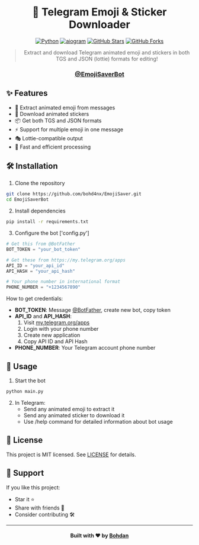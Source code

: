 <div align="center">

# 🎯 Telegram Emoji & Sticker Downloader

[![Python](https://img.shields.io/badge/Python-3.11%2B-blue)](https://www.python.org/downloads/)
[![aiogram](https://img.shields.io/badge/aiogram-3.x-green)](https://docs.aiogram.dev/)
[![GitHub Stars](https://img.shields.io/github/stars/bohd4nx/EmojiSaverBot?style=social)](https://github.com/bohd4nx/EmojiSaverBot/stargazers)
[![GitHub Forks](https://img.shields.io/github/forks/bohd4nx/EmojiSaverBot?style=social)](https://github.com/bohd4nx/EmojiSaverBot/network/members)

> Extract and download Telegram animated emoji and stickers in both TGS and JSON (lottie) formats for editing!

<div align="center">
    <h3><a href="https://t.me/EmojiSaverBot">@EmojiSaverBot</a></h3>
</div>

</div>

## ✨ Features

- 🎯 Extract animated emoji from messages
- 🎨 Download animated stickers
- 📦 Get both TGS and JSON formats
- ⚡ Support for multiple emoji in one message
- 🎭 Lottie-compatible output
- 🚀 Fast and efficient processing

## 🛠 Installation

1. Clone the repository

```bash
git clone https://github.com/bohd4nx/EmojiSaver.git
cd EmojiSaverBot 
```

2. Install dependencies

```bash
pip install -r requirements.txt
```

3. Configure the bot ['config.py']

```python
# Get this from @BotFather
BOT_TOKEN = "your_bot_token"

# Get these from https://my.telegram.org/apps
API_ID = "your_api_id"
API_HASH = "your_api_hash"

# Your phone number in international format
PHONE_NUMBER = "+1234567890"
```

How to get credentials:

- **BOT_TOKEN**: Message [@BotFather](https://t.me/BotFather), create new bot, copy token
- **API_ID** and **API_HASH**:
    1. Visit [my.telegram.org/apps](https://my.telegram.org/apps)
    2. Login with your phone number
    3. Create new application
    4. Copy API ID and API Hash
- **PHONE_NUMBER**: Your Telegram account phone number

## 🚀 Usage

1. Start the bot

```bash
python main.py
```

2. In Telegram:
    - Send any animated emoji to extract it
    - Send any animated sticker to download it
    - Use /help command for detailed information about bot usage

## 📝 License

This project is MIT licensed. See [LICENSE](LICENSE) for details.

## 🌟 Support

If you like this project:

- Star it ⭐
- Share with friends 👤
- Consider contributing 🛠

---

<div align="center">
    <h4>Built with ❤️ by <a href="https://t.me/bohd4nx" target="_blank">Bohdan</a></h4>
</div>
